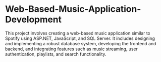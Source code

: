 # Web-Based-Music-Application-Development
This project involves creating a web-based music application similar to Spotify using ASP.NET, JavaScript, and SQL Server. It includes designing and implementing a robust database system, developing the frontend and backend, and integrating features such as music streaming, user authentication, playlists, and search functionality.
